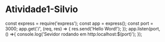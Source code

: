 # Atividade1-Silvio
const express = require('express');
const app = express();
const port = 3000;
app.get('/', (req, res) => {
    res.send('Hello Word!');
});
app.listen(port, () =>{
    console.log('Sevidor rodando em http:localhost:$(port)');
});

